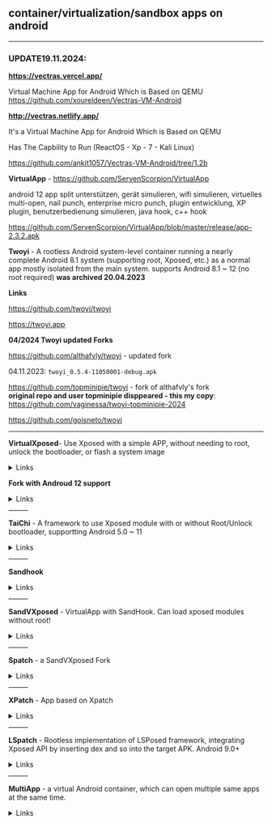 
## container/virtualization/sandbox apps on android

-----  
### UPDATE19.11.2024:

**https://vectras.vercel.app/**

Virtual Machine App for Android Which is Based on QEMU 
https://github.com/xoureldeen/Vectras-VM-Android


**http://vectras.netlify.app/**

It's a Virtual Machine App for Android Which is Based on QEMU

Has The Capbility to Run (ReactOS - Xp - 7 - Kali Linux)

https://github.com/ankit1057/Vectras-VM-Android/tree/1.2b



**VirtualApp** - https://github.com/ServenScorpion/VirtualApp

android 12 app split unterstützen, gerät simulieren, wifi simulieren, virtuelles multi-open, nail punch, enterprise micro punch, plugin entwicklung, XP plugin, benutzerbedienung simulieren, java hook, c++ hook

https://github.com/ServenScorpion/VirtualApp/blob/master/release/app-2.3.2.apk



**Twoyi** - A rootless Android system-level container running a nearly complete Android 8.1 system (supporting root, Xposed, etc.) as a normal app mostly isolated from the main system.
supports Android 8.1 ~ 12 (no root required)
**was archived 20.04.2023**

**Links**

https://github.com/twoyi/twoyi

https://twoyi.app
</details>

**04/2024 Twoyi updated Forks**

  
https://github.com/althafvly/twoyi - updated fork  

04.11.2023: ```twoyi_0.5.4-11050001-debug.apk```

https://github.com/topminipie/twoyi - fork of althafvly's fork  
**original repo and user topminipie  disppeared - this my copy**: https://github.com/vaginessa/twoyi-topminipie-2024

https://github.com/goisneto/twoyi
</details>

______

**VirtualXposed**- Use Xposed with a simple APP, without needing to root, unlock the bootloader, or flash a system image
<details markdown='1'><summary>Links</summary>

https://vxp.app

https://vxposed.com

https://github.com/android-hacker/VirtualXposed
</details>

**Fork with Androud 12 support**

<details markdown='1'><summary>Links</summary>

https://github.com/realsua/VirtualXposed_12
</details>
______

**TaiChi** - A framework to use Xposed module with or without Root/Unlock bootloader, supportting Android 5.0 ~ 11
<details markdown='1'><summary>Links</summary>

https://taichi.cool

https://github.com/taichi-framework/TaiChi
</details>
______

**Sandhook**
<details markdown='1'><summary>Links</summary>

https://github.com/asLody/SandHook
</details>
______

**SandVXposed** - VirtualApp with SandHook. Can load xposed modules without root!
<details markdown='1'><summary>Links</summary>

https://github.com/asLody/SandVXposed
</details>
______

**Spatch** - a SandVXposed Fork
<details markdown='1'><summary>Links</summary>

https://www.die.lu/

https://github.com/Katana-Official/SPatch-Update

https://github.com/OfficialKatana/SPatch

https://github.com/shanyifeng/SandVXposed
</details>
______

**XPatch** - App based on Xpatch
<details markdown='1'><summary>Links</summary>

https://github.com/WindySha/xposed-tool-app
</details>
______

**LSpatch** - Rootless implementation of LSPosed framework, integrating Xposed API by inserting dex and so into the target APK. Android 9.0+
<details markdown='1'><summary>Links</summary>

https://github.com/LSPosed/LSPatch
</details>
______

**MultiApp** - a virtual Android container, which can open multiple same apps at the same time.
<details markdown='1'><summary>Links</summary>

https://github.com/WaxMoon/MultiApp

https://play.google.com/store/apps/details?id=com.waxmoon.ma.gp

</details>
